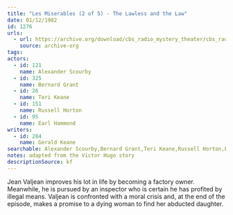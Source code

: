 ```yaml
---
title: "Les Miserables (2 of 5) - The Lawless and the Law"
date: 01/12/1982
id: 1276
urls: 
  - url: https://archive.org/download/cbs_radio_mystery_theater/cbs_radio_mystery_theater-1251-1300.zip/cbs_radio_mystery_theater-1251-1300%2Fcbsrmt_1276_les_miserables_2_the_lawless_and_the_law.mp3
    source: archive-org
tags: 
actors:  
  - id: 121
    name: Alexander Scourby  
  - id: 325
    name: Bernard Grant  
  - id: 26
    name: Teri Keane  
  - id: 151
    name: Russell Horton  
  - id: 95
    name: Earl Hammond
writers:  
  - id: 284
    name: Gerald Keane
searchable: Alexander Scourby,Bernard Grant,Teri Keane,Russell Horton,Earl Hammond Gerald Keane
notes: adapted from the Victor Hugo story
descriptionSource: kf
---
```

Jean Valjean improves his lot in life by becoming a factory owner. Meanwhile, he is pursued by an inspector who is certain he has profited by illegal means. Valjean is confronted with a moral crisis and, at the end of the episode, makes a promise to a dying woman to find her abducted daughter.